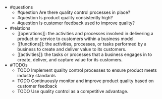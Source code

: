 - #questions
	- #question Are there quality control processes in place?
	- #question Is product quality consistently high?
	- #question Is customer feedback used to improve quality?
- #relations
	- [[operations]]: the activities and processes involved in delivering a product or service to customers within a business model.
	- [[functions]]: the activities, processes, or tasks performed by a business to create and deliver value to its customers.
	- [[activities]]: the tasks or processes that a business engages in to create, deliver, and capture value for its customers.
- #TODOs
	- TODO Implement quality control processes to ensure product meets industry standards
	- TODO  Continuously monitor and improve product quality based on customer feedback
	- TODO  Use quality control as a competitive advantage.

